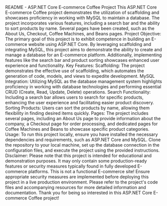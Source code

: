 README - ASP.NET Core E-commerce Coffee Project
This ASP.NET Core E-commerce Coffee project demonstrates the utilization of scaffolding and showcases proficiency in working with MySQL to maintain a database. The project incorporates various features, including a search bar and the ability to sort products by name. Several pages have been created, such as the About Us, Checkout, Coffee Machines, and Beans pages.
Project Objective: The primary goal of this project is to exhibit competence in building an E-commerce website using ASP.NET Core. By leveraging scaffolding and integrating MySQL, this project aims to demonstrate the ability to create and manage a database for an E-commerce platform. Additionally, implementing features like the search bar and product sorting showcases enhanced user experience and functionality.
Key Features:
Scaffolding: The project demonstrates the effective use of scaffolding, which automates the generation of code, models, and views to expedite development.
MySQL Integration: Utilizing MySQL as the database management system highlights proficiency in working with database technologies and performing essential CRUD (Create, Read, Update, Delete) operations.
Search Functionality: Including a search bar allows users to search for specific products, enhancing the user experience and facilitating easier product discovery.
Sorting Products: Users can sort the products by name, allowing them flexibility in finding desired items quickly.
Pages: The project includes several pages, including an About Us page to provide information about the company, a Checkout page for order processing, and dedicated pages for Coffee Machines and Beans to showcase specific product categories.
Usage: To run this project locally, ensure you have installed the necessary dependencies and requirements, such as ASP.NET Core and MySQL. Clone the repository to your local machine, set up the database connection in the configuration files, and execute the project using the provided instructions.
Disclaimer: Please note that this project is intended for educational and demonstration purposes. It may only contain some production-ready features or security measures typically found in fully developed E-commerce platforms. This is not a functional E-commerce site! Ensure appropriate security measures are implemented before deploying this project in a live production environment.
Please refer to the project's code files and accompanying resources for more detailed information and documentation.
Thank you for being so interested in this ASP.NET Core E-commerce Coffee project!

